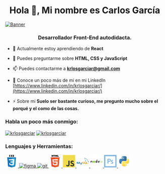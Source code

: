 <h1 align="center">Hola 👋, Mi nombre es Carlos García</h1>

[![Banner][img-banner]](https://www.linkedin.com/in/krlosgarciar/)

<h3 align="center">Desarrollador Front-End autodidacta.</h3>

- 🌱 Actualmente estoy aprendiendo de **React**

- 💬 Puedes preguntarme sobre **HTML, CSS y JavaScript**

- 📫 Puedes contactarme a **krlosgarciar@gmail.com**

- 📄 Conoce un poco más de mi en mi LinkedIn [https://www.linkedin.com/in/krlosgarciar/](https://www.linkedin.com/in/krlosgarciar/)

- ⚡ Sobre mi **Suelo ser bastante curioso, me pregunto mucho sobre el porqué y el como de las cosas.**

<h3 align="left">Habla un poco más conmigo:</h3>
<p align="left">
<a href="https://codepen.io/krlosgarciar" target="blank"><img align="center" src="https://raw.githubusercontent.com/rahuldkjain/github-profile-readme-generator/master/src/images/icons/Social/codepen.svg" alt="krlosgarciar" height="30" width="40" /></a>
<a href="https://linkedin.com/in/krlosgarciar" target="blank"><img align="center" src="https://raw.githubusercontent.com/rahuldkjain/github-profile-readme-generator/master/src/images/icons/Social/linked-in-alt.svg" alt="krlosgarciar" height="30" width="40" /></a>
</p>

<h3 align="left">Lenguajes y Herramientas:</h3>
<p align="left"> <a href="https://www.w3schools.com/css/" target="_blank" rel="noreferrer"> <img src="https://raw.githubusercontent.com/devicons/devicon/master/icons/css3/css3-original-wordmark.svg" alt="css3" width="40" height="40"/> </a> <a href="https://www.figma.com/" target="_blank" rel="noreferrer"> <img src="https://www.vectorlogo.zone/logos/figma/figma-icon.svg" alt="figma" width="40" height="40"/> </a> <a href="https://git-scm.com/" target="_blank" rel="noreferrer"> <img src="https://www.vectorlogo.zone/logos/git-scm/git-scm-icon.svg" alt="git" width="40" height="40"/> </a> <a href="https://www.w3.org/html/" target="_blank" rel="noreferrer"> <img src="https://raw.githubusercontent.com/devicons/devicon/master/icons/html5/html5-original-wordmark.svg" alt="html5" width="40" height="40"/> </a> <a href="https://developer.mozilla.org/en-US/docs/Web/JavaScript" target="_blank" rel="noreferrer"> <img src="https://raw.githubusercontent.com/devicons/devicon/master/icons/javascript/javascript-original.svg" alt="javascript" width="40" height="40"/> </a> <a href="https://www.mysql.com/" target="_blank" rel="noreferrer"> <img src="https://raw.githubusercontent.com/devicons/devicon/master/icons/mysql/mysql-original-wordmark.svg" alt="mysql" width="40" height="40"/> </a> <a href="https://nodejs.org" target="_blank" rel="noreferrer"> <img src="https://raw.githubusercontent.com/devicons/devicon/master/icons/nodejs/nodejs-original-wordmark.svg" alt="nodejs" width="40" height="40"/> </a> <a href="https://www.photoshop.com/en" target="_blank" rel="noreferrer"> <img src="https://raw.githubusercontent.com/devicons/devicon/master/icons/photoshop/photoshop-line.svg" alt="photoshop" width="40" height="40"/> </a> <a href="https://www.python.org" target="_blank" rel="noreferrer"> <img src="https://raw.githubusercontent.com/devicons/devicon/master/icons/python/python-original.svg" alt="python" width="40" height="40"/> </a> </p>

<!-- MARKDOWN LINKS & IMAGES -->
[img-banner]: https://lh3.googleusercontent.com/fife/AAWUweUHxSLqLJpFKCoH7wYRMIXopvurBlO803ScVpN84Lgn4o1N8zRV4-idjrcjZpmOD45oSj9h-Ozic2PbAsgI8DNZ3mt0nrjYZdXkcVcCgGJimzio3OnpB-4w5JW_Sf6Sqsy3GKtxKBDJ9gzHHpjHMQ1kQXhHybPuDuhNsTbOClBEsGUzi8V32Np_LbjBL3NQgOI5J2beAh4ys7gTnBgn212uDiwlrPAuo8Y6wEeoVpTIhY9bY8kQoFlsvRXH2A7H5fqHeYtZnDIvjQBRDlGVKAF8zed-xO8Csl3zclllimrIsi7-1Fjva_CWIcePEl4g8rVhsfgmkC4-F1IrlRDBWD1AQusUs0mk3iCtciWfzwXKzqn3izUnDtRqkNgl-P2xKqE_ivuMMqBFN8pGdsiw-HMzsajuQJZnVwH1HQf3Lmc4EkMcX2WG6mO9nwT160zhEDKddhiOilr15vMc3U1bhMNbNpGRNRUZGGNVJTzoMxCTVRmzHiq0JOxEBX7EBRzTn4881zdoqCV8NRkwesAiaI0o99pJyKxUEufX3obwXEEfHsmcP_eNlokBrO3w_pVkAPixlV3y_YY04vu7T2R6bS401w5GYSdJiunWGbdNRq9NXc5-B5jhQyzZ5WmQin9ESt50pkK8nqM15uqi_kxh4h-MTC-16WUZxp58B3fNJ9dWm7YGI89TpWamwoTeU3msBpwNF6PYdfw5-hPHgQNnEvjrfnsIJWrOr7Nl6INJrU9KdpixhH-EMwjAHnuC4NY8_sTfSKNBdHAJEfneA1vrZ_5lSRWUFCWrppIgLk3ZU9nB7SRYvE9u2AktiXyxcNTsOZo3CNqDUGkZp-Ls7HskpQthESzl5ZjC-CddOsR9Lj3OLMxodxeWxMCAuT2fv3robdpSBsN759CquxfoRJVtOaXp-usEBXMbyzcm26-ZKyNzhOUMultmLK5KgXj_XmciYru40KM-xUcMdQmIQX32IX97QRck70rPPXNzJhz0UW9ByUX2EkS0TtYloPSNDQLVefuFObtm19YwV8FOmCMpVmrse6FA3PKvWZYRaz9py5iM2isM0ayXdPhX13GZXQBsqisvJC3Q-RRhHfYkhhz6jXPipQH0gXPXnOdHKqr1Cj4Xo6ZX24zS3E42uhicaAl4A4XP2v4eKWf5T2_AZKub9DML7OyZQbj2yrca0yJK3aJX48XrZLXl5cF8wROzcO8x-rs06GwFfBQWUTkYGq6HfByq2iWTLpEohEu8OtzlREXUoCjrN9Met0ikvYlYoVg29Rba-b0UGQ=w1920-h929
